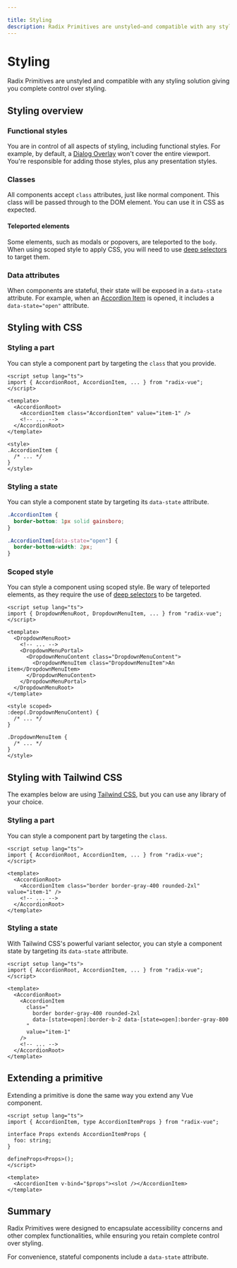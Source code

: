 ```yaml
---

title: Styling
description: Radix Primitives are unstyled—and compatible with any styling solution—giving you complete control over styling.
---
```


# Styling

<Description>
Radix Primitives are unstyled and compatible with any styling solution giving you complete control over styling.
</Description>

## Styling overview

### Functional styles

You are in control of all aspects of styling, including functional styles. For example, by default, a [Dialog Overlay](../components/dialog) won't cover the entire viewport. You're responsible for adding those styles, plus any presentation styles.

### Classes

All components accept `class` attributes, just like normal component. This class will be passed through to the DOM element. You can use it in CSS as expected.

#### Teleported elements

Some elements, such as modals or popovers, are teleported to the `body`. When using scoped style to apply CSS, you will need to use [deep selectors](https://vuejs.org/api/sfc-css-features.html#deep-selectors) to target them.

### Data attributes

When components are stateful, their state will be exposed in a `data-state` attribute. For example, when an [Accordion Item](../components/accordion) is opened, it includes a `data-state="open"` attribute.

## Styling with CSS

### Styling a part

You can style a component part by targeting the `class` that you provide.

```vue{7}
<script setup lang="ts">
import { AccordionRoot, AccordionItem, ... } from "radix-vue";
</script>

<template>
  <AccordionRoot>
    <AccordionItem class="AccordionItem" value="item-1" />
    <!-- ... -->
  </AccordionRoot>
</template>

<style>
.AccordionItem {
  /* ... */
}
</style>
```

### Styling a state

You can style a component state by targeting its `data-state` attribute.

```css
.AccordionItem {
  border-bottom: 1px solid gainsboro;
}

.AccordionItem[data-state="open"] {
  border-bottom-width: 2px;
}
```

### Scoped style

You can style a component using scoped style. Be wary of teleported elements, as they require the use of [deep selectors](https://vuejs.org/api/sfc-css-features.html#deep-selectors) to be targeted.

```vue{7}
<script setup lang="ts">
import { DropdownMenuRoot, DropdownMenuItem, ... } from "radix-vue";
</script>

<template>
  <DropdownMenuRoot>
    <!-- ... -->
    <DropdownMenuPortal>
      <DropdownMenuContent class="DropdownMenuContent">
        <DropdownMenuItem class="DropdownMenuItem">An item</DropdownMenuItem>
      </DropdownMenuContent>
    </DropdownMenuPortal>
  </DropdownMenuRoot>
</template>

<style scoped>
:deep(.DropdownMenuContent) {
  /* ... */
}

.DropdownMenuItem {
  /* ... */
}
</style>
```

## Styling with Tailwind CSS

The examples below are using [Tailwind CSS](https://tailwindcss.com/), but you can use any library of your choice.

### Styling a part

You can style a component part by targeting the `class`.

```vue{7}
<script setup lang="ts">
import { AccordionRoot, AccordionItem, ... } from "radix-vue";
</script>

<template>
  <AccordionRoot>
    <AccordionItem class="border border-gray-400 rounded-2xl" value="item-1" />
    <!-- ... -->
  </AccordionRoot>
</template>
```

### Styling a state

With Tailwind CSS's powerful variant selector, you can style a component state by targeting its `data-state` attribute.

```vue{10}
<script setup lang="ts">
import { AccordionRoot, AccordionItem, ... } from "radix-vue";
</script>

<template>
  <AccordionRoot>
    <AccordionItem
      class="
        border border-gray-400 rounded-2xl
        data-[state=open]:border-b-2 data-[state=open]:border-gray-800
      "
      value="item-1"
    />
    <!-- ... -->
  </AccordionRoot>
</template>
```

## Extending a primitive

Extending a primitive is done the same way you extend any Vue component.

```vue[CustomAccordion.vue]
<script setup lang="ts">
import { AccordionItem, type AccordionItemProps } from "radix-vue";

interface Props extends AccordionItemProps {
  foo: string;
}

defineProps<Props>();
</script>

<template>
  <AccordionItem v-bind="$props"><slot /></AccordionItem>
</template>
```

## Summary

Radix Primitives were designed to encapsulate accessibility concerns and other complex functionalities, while ensuring you retain complete control over styling.

For convenience, stateful components include a `data-state` attribute.
